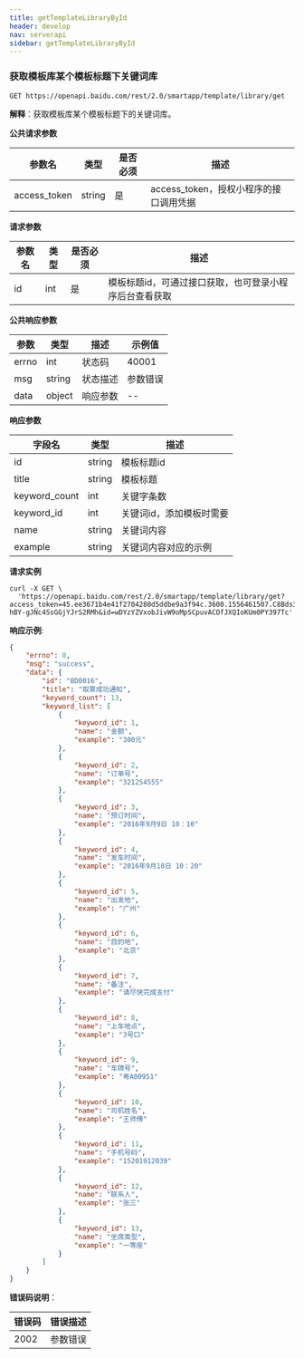 ```yaml
---
title: getTemplateLibraryById
header: develop
nav: serverapi
sidebar: getTemplateLibraryById
---
```


### 获取模板库某个模板标题下关键词库

```
GET https://openapi.baidu.com/rest/2.0/smartapp/template/library/get
```

**解释**：获取模板库某个模板标题下的关键词库。

**公共请求参数**

参数名 | 类型 | 是否必须 | 描述
----- |-----| ------| -----
access_token |string | 是 | access_token，授权小程序的接口调用凭据 

**请求参数**

参数名 | 类型 | 是否必须 | 描述
----- |-----| ------| -----
id | int | 是 | 模板标题id，可通过接口获取，也可登录小程序后台查看获取

**公共响应参数** 

|参数|类型|描述|示例值|
|--|--|--|--|
|errno|int|状态码|40001|
|msg|string|状态描述|参数错误|
|data|object|响应参数|--|

**响应参数** 

字段名 | 类型  | 描述
----- |-----| -----
id| string| 模板标题id
title|string|模板标题
keyword_count|int| 关键字条数
keyword_id | int| 关键词id，添加模板时需要
name |string | 关键词内容
example |string | 关键词内容对应的示例

**请求实例**

```shell
curl -X GET \
  'https://openapi.baidu.com/rest/2.0/smartapp/template/library/get?access_token=45.ee3671b4e41f2704280d5ddbe9a3f94c.3600.1556461507.C8Bds396khnu6KDKnqfoUUgZ31K-hBY-gJNc4SsGGjYJrS2RMh&id=wDYzYZVxobJivW9oMpSCpuvACOfJXQIoKUm0PY397Tc'
```



**响应示例**:

```json
{
    "errno": 0,
    "msg": "success",
    "data": {
        "id": "BD0016",
        "title": "取票成功通知",
        "keyword_count": 13,
        "keyword_list": [
            {
                "keyword_id": 1,
                "name": "金额",
                "example": "300元"
            },
            {
                "keyword_id": 2,
                "name": "订单号",
                "example": "321254555"
            },
            {
                "keyword_id": 3,
                "name": "预订时间",
                "example": "2016年9月9日 10：10"
            },
            {
                "keyword_id": 4,
                "name": "发车时间",
                "example": "2016年9月10日 10：20"
            },
            {
                "keyword_id": 5,
                "name": "出发地",
                "example": "广州"
            },
            {
                "keyword_id": 6,
                "name": "目的地",
                "example": "北京"
            },
            {
                "keyword_id": 7,
                "name": "备注",
                "example": "请尽快完成支付"
            },
            {
                "keyword_id": 8,
                "name": "上车地点",
                "example": "3号口"
            },
            {
                "keyword_id": 9,
                "name": "车牌号",
                "example": "粤A00951"
            },
            {
                "keyword_id": 10,
                "name": "司机姓名",
                "example": "王师傅"
            },
            {
                "keyword_id": 11,
                "name": "手机号码",
                "example": "15201912039"
            },
            {
                "keyword_id": 12,
                "name": "联系人",
                "example": "张三"
            },
            {
                "keyword_id": 13,
                "name": "坐席类型",
                "example": "一等座"
            }
        ]
    }
}
```

**错误码说明**：

|错误码 | 错误描述 |
|----- |-----|
|2002|参数错误|